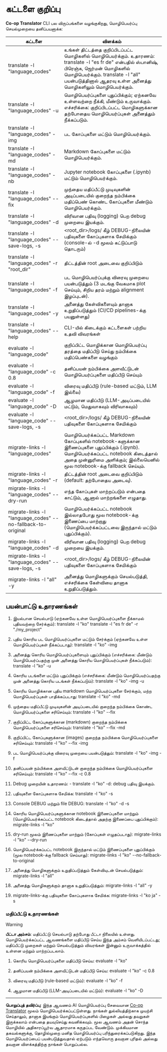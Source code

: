 <!--
CO_OP_TRANSLATOR_METADATA:
{
  "original_hash": "a6cddf5e9648ef0bba0de7eb07e74cf1",
  "translation_date": "2025-10-15T04:46:48+00:00",
  "source_file": "getting_started/command-reference.md",
  "language_code": "ta"
}
-->
# கட்டளை குறிப்பு

**Co-op Translator** CLI பல விருப்பங்களை வழங்குகிறது, மொழிபெயர்ப்பு செயல்முறையை தனிப்பயனாக்க:

கட்டளை                                       | விளக்கம்
----------------------------------------------|-------------------------------------------------------------------------------------------------------------------------------------------------------------------------------------------------------
translate -l "language_codes"                 | உங்கள் திட்டத்தை குறிப்பிடப்பட்ட மொழிகளில் மொழிபெயர்க்கும். உதாரணம்: translate -l "es fr de" என்பதில் ஸ்பானிஷ், பிரெஞ்சு, ஜெர்மன் மொழிகளில் மொழிபெயர்க்கும். translate -l "all" பயன்படுத்தினால் ஆதரவு உள்ள அனைத்து மொழிகளிலும் மொழிபெயர்க்கும்.
translate -l "language_codes" -u              | மொழிபெயர்ப்புகளை புதுப்பிக்கும்; ஏற்கனவே உள்ளவற்றை நீக்கி, மீண்டும் உருவாக்கும். எச்சரிக்கை: குறிப்பிடப்பட்ட மொழிகளுக்கான தற்போதைய மொழிபெயர்ப்புகள் அனைத்தும் நீக்கப்படும்.
translate -l "language_codes" -img            | பட கோப்புகளை மட்டும் மொழிபெயர்க்கும்.
translate -l "language_codes" -md             | Markdown கோப்புகளை மட்டும் மொழிபெயர்க்கும்.
translate -l "language_codes" -nb             | Jupyter notebook கோப்புகளை (.ipynb) மட்டும் மொழிபெயர்க்கும்.
translate -l "language_codes" --fix           | முந்தைய மதிப்பீட்டு முடிவுகளின் அடிப்படையில் குறைந்த நம்பிக்கை மதிப்பெண் கொண்ட கோப்புகளை மீண்டும் மொழிபெயர்க்கும்.
translate -l "language_codes" -d              | விரிவான பதிவு (logging) பெற debug முறையை இயக்கும்.
translate -l "language_codes" --save-logs, -s | <root_dir>/logs/ கீழ் DEBUG-நிலையின் பதிவுகளை கோப்புகளாக சேமிக்கும் (console-ல் -d மூலம் கட்டுப்பாடு தொடரும்)
translate -l "language_codes" -r "root_dir"   | திட்டத்தின் root அடைவை குறிப்பிடும்
translate -l "language_codes" -f              | பட மொழிபெயர்ப்புக்கு விரைவு முறையை பயன்படுத்தும் (3 மடங்கு வேகமாக plot செய்யும், சிறிய தரம் மற்றும் alignment இழப்புடன்).
translate -l "language_codes" -y              | அனைத்து கேள்விகளையும் தானாக உறுதிப்படுத்தும் (CI/CD pipelines-க்கு பயனுள்ளது)
translate -l "language_codes" --help          | CLI-யில் கிடைக்கும் கட்டளைகள் பற்றிய உதவி விவரங்கள்
evaluate -l "language_code"                  | குறிப்பிட்ட மொழிக்கான மொழிபெயர்ப்பு தரத்தை மதிப்பீடு செய்து நம்பிக்கை மதிப்பெண்களை வழங்கும்
evaluate -l "language_code" -c 0.8           | தனிப்பயன் நம்பிக்கை அளவீட்டுடன் மொழிபெயர்ப்புகளை மதிப்பீடு செய்யும்
evaluate -l "language_code" -f               | விரைவு மதிப்பீடு (rule-based மட்டும், LLM இல்லை)
evaluate -l "language_code" -D               | ஆழமான மதிப்பீடு (LLM-அடிப்படையில் மட்டும், மெதுவாகவும் விரிவாகவும்)
evaluate -l "language_code" --save-logs, -s  | <root_dir>/logs/ கீழ் DEBUG-நிலையின் பதிவுகளை கோப்புகளாக சேமிக்கும்
migrate-links -l "language_codes"             | மொழிபெயர்க்கப்பட்ட Markdown கோப்புகளில் notebook-களுக்கான இணைப்புகளை புதுப்பிக்கும் (.ipynb). மொழிபெயர்க்கப்பட்ட notebook கிடைத்தால் அதை முன்னுரிமை அளிக்கும்; இல்லையெனில் மூல notebook-க்கு fallback செய்யும்.
migrate-links -l "language_codes" -r          | திட்டத்தின் root அடைவை குறிப்பிடும் (default: தற்போதைய அடைவு).
migrate-links -l "language_codes" --dry-run   | எந்த கோப்புகள் மாற்றப்படும் என்பதை காட்டும், ஆனால் மாற்றங்களை எழுதாது.
migrate-links -l "language_codes" --no-fallback-to-original | மொழிபெயர்க்கப்பட்ட notebook இல்லாதபோது மூல notebook-க்கு இணைப்பை மாற்றாது (மொழிபெயர்க்கப்பட்டவை இருந்தால் மட்டும் புதுப்பிக்கும்).
migrate-links -l "language_codes" -d          | விரிவான பதிவு (logging) பெற debug முறையை இயக்கும்.
migrate-links -l "language_codes" --save-logs, -s | <root_dir>/logs/ கீழ் DEBUG-நிலையின் பதிவுகளை கோப்புகளாக சேமிக்கும்
migrate-links -l "all" -y                      | அனைத்து மொழிகளுக்கும் செயல்படுத்தி, எச்சரிக்கை கேள்வியை தானாக உறுதிப்படுத்தும்.

## பயன்பாட்டு உதாரணங்கள்

  1. இயல்பான செயல்பாடு (ஏற்கனவே உள்ள மொழிபெயர்ப்புகளை நீக்காமல் புதியவற்றை சேர்க்கும்):   translate -l "ko"    translate -l "es fr de" -r "./my_project"

  2. புதிய கொரிய பட மொழிபெயர்ப்புகளை மட்டும் சேர்க்கும் (ஏற்கனவே உள்ள மொழிபெயர்ப்புகள் நீக்கப்படாது):    translate -l "ko" -img

  3. அனைத்து கொரிய மொழிபெயர்ப்புகளையும் புதுப்பிக்கும் (எச்சரிக்கை: மீண்டும் மொழிபெயர்ப்பதற்கு முன் அனைத்து கொரிய மொழிபெயர்ப்புகள் நீக்கப்படும்):    translate -l "ko" -u

  4. கொரிய படங்களை மட்டும் புதுப்பிக்கும் (எச்சரிக்கை: மீண்டும் மொழிபெயர்ப்பதற்கு முன் அனைத்து கொரிய படங்கள் நீக்கப்படும்):    translate -l "ko" -img -u

  5. கொரிய மொழிக்கான புதிய markdown மொழிபெயர்ப்புகளை சேர்க்கும், மற்ற மொழிபெயர்ப்புகள் பாதிக்கப்படாது:    translate -l "ko" -md

  6. முந்தைய மதிப்பீட்டு முடிவுகளின் அடிப்படையில் குறைந்த நம்பிக்கை கொண்ட மொழிபெயர்ப்புகளை சரிசெய்யும்: translate -l "ko" --fix

  7. குறிப்பிட்ட கோப்புகளுக்கான (markdown) குறைந்த நம்பிக்கை மொழிபெயர்ப்புகளை சரிசெய்யும்: translate -l "ko" --fix -md

  8. குறிப்பிட்ட கோப்புகளுக்கான (images) குறைந்த நம்பிக்கை மொழிபெயர்ப்புகளை சரிசெய்யும்: translate -l "ko" --fix -img

  9. பட மொழிபெயர்ப்புக்கு விரைவு முறையை பயன்படுத்தும்:    translate -l "ko" -img -f

  10. தனிப்பயன் நம்பிக்கை அளவீட்டுடன் குறைந்த நம்பிக்கை மொழிபெயர்ப்புகளை சரிசெய்யும்: translate -l "ko" --fix -c 0.8

  11. Debug முறையின் உதாரணம்: - translate -l "ko" -d: debug பதிவு இயக்கும்.
  12. பதிவுகளை கோப்புகளாக சேமிக்க: translate -l "ko" -s
  13. Console DEBUG மற்றும் file DEBUG: translate -l "ko" -d -s

  14. கொரிய மொழிபெயர்ப்புகளுக்கான notebook இணைப்புகளை மாற்றும் (மொழிபெயர்க்கப்பட்ட notebook கிடைத்தால் அதற்கு இணைப்பை புதுப்பிக்கும்):    migrate-links -l "ko"

  15. dry-run மூலம் இணைப்புகளை மாற்றும் (கோப்புகள் எழுதப்படாது):    migrate-links -l "ko" --dry-run

  16. மொழிபெயர்க்கப்பட்ட notebook இருந்தால் மட்டும் இணைப்புகளை புதுப்பிக்கும் (மூல notebook-க்கு fallback செய்யாது):    migrate-links -l "ko" --no-fallback-to-original

  17. அனைத்து மொழிகளுக்கும் உறுதிப்படுத்தும் கேள்வியுடன் செயல்படுத்தும்:    migrate-links -l "all"

  18. அனைத்து மொழிகளுக்கும் தானாக உறுதிப்படுத்தும்:    migrate-links -l "all" -y
  19. migrate-links-க்கு பதிவுகளை கோப்புகளாக சேமிக்க:    migrate-links -l "ko ja" -s

### மதிப்பீட்டு உதாரணங்கள்

> [!WARNING]  
> **பீட்டா அம்சம்**: மதிப்பீட்டு செயல்பாடு தற்போது பீட்டா நிலையில் உள்ளது. மொழிபெயர்க்கப்பட்ட ஆவணங்களை மதிப்பீடு செய்ய இந்த அம்சம் வெளியிடப்பட்டது; மதிப்பீட்டு முறைகள் மற்றும் செயல்படுத்தும் விவரங்கள் இன்னும் உருவாக்கத்தில் உள்ளன மற்றும் மாற்றப்படலாம்.

  1. கொரிய மொழிபெயர்ப்புகளை மதிப்பீடு செய்ய: evaluate -l "ko"

  2. தனிப்பயன் நம்பிக்கை அளவீட்டுடன் மதிப்பீடு செய்ய: evaluate -l "ko" -c 0.8

  3. விரைவு மதிப்பீடு (rule-based மட்டும்): evaluate -l "ko" -f

  4. ஆழமான மதிப்பீடு (LLM-அடிப்படையில் மட்டும்): evaluate -l "ko" -D

---

**பொறுப்புத் தவிர்ப்பு**:
இந்த ஆவணம் AI மொழிபெயர்ப்பு சேவையான [Co-op Translator](https://github.com/Azure/co-op-translator) மூலம் மொழிபெயர்க்கப்பட்டுள்ளது. நாங்கள் துல்லியத்திற்காக முயற்சி செய்தாலும், தானாக இயங்கும் மொழிபெயர்ப்புகளில் பிழைகள் அல்லது தவறுகள் இருக்கலாம் என்பதை தயவுசெய்து கவனிக்கவும். மூல ஆவணம் அதன் சொந்த மொழியில் அதிகாரப்பூர்வ ஆதாரமாக கருதப்பட வேண்டும். முக்கியமான தகவல்களுக்கு, தொழில்முறை மனித மொழிபெயர்ப்பு பரிந்துரைக்கப்படுகிறது. இந்த மொழிபெயர்ப்பைப் பயன்படுத்துவதால் ஏற்படும் எந்தவொரு தவறான புரிதல் அல்லது தவறான விளக்கத்திற்கு நாங்கள் பொறுப்பல்ல.